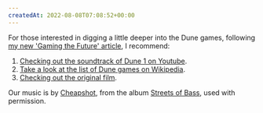 ```yaml
---
createdAt: 2022-08-08T07:08:52+00:00
---
```

For those interested in digging a little deeper into the Dune games, following [my new 'Gaming the Future' article](http://www.google.com/url?q=http%3A%2F%2Fwww.starshipsofa.com%2F2012%2F11%2F06%2Fstarshipsofa-no-263-pamela-sargent%2F&sa=D&sntz=1&usg=AOvVaw0UecWXCt892fc0d4SouhjA), I recommend:

1.  [Checking out the soundtrack of Dune 1 on Youtube](http://www.youtube.com/watch?v=FjHon6yg-r8&feature=related).
2.  [Take a look at the list of Dune games on Wikipedia](http://www.google.com/url?q=http%3A%2F%2Fen.wikipedia.org%2Fwiki%2FList_of_Dune_games&sa=D&sntz=1&usg=AOvVaw198G9-SJ2FLesUR2dSWu81).
3.  [Checking out the original film](http://www.google.com/url?q=http%3A%2F%2Fwww.imdb.com%2Ftitle%2Ftt0087182%2F&sa=D&sntz=1&usg=AOvVaw2atpxCd2yU2Ja2YK3mhyU0).

Our music is by [Cheapshot](http://www.google.com/url?q=http%3A%2F%2Fcheapshot.bandcamp.com%2F&sa=D&sntz=1&usg=AOvVaw3J_lcLHGoe0H35SYfEi8L9), from the album [Streets of Bass](http://www.google.com/url?q=http%3A%2F%2Fcheapshot.bandcamp.com%2Falbum%2Fstreets-of-bass&sa=D&sntz=1&usg=AOvVaw1lSr2DHjqUDkFll1KQE4Hd), used with permission.